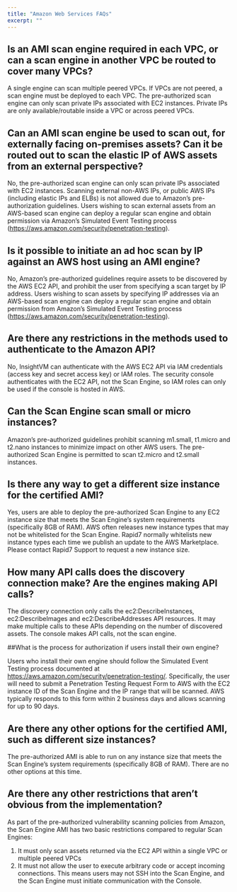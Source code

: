 ```yaml
---
title: "Amazon Web Services FAQs"
excerpt: ""
---
```

## Is an AMI scan engine required in each VPC, or can a scan engine in another VPC be routed to cover many VPCs?

A single engine can scan multiple peered VPCs. If VPCs are not peered, a scan engine must be deployed to each VPC. The pre-authorized scan engine can only scan private IPs associated with EC2 instances. Private IPs are only available/routable inside a VPC or across peered VPCs.
 
## Can an AMI scan engine be used to scan out, for externally facing on-premises assets? Can it be routed out to scan the elastic IP of AWS assets from an external perspective?

No, the pre-authorized scan engine can only scan private IPs associated with EC2 instances. Scanning external non-AWS IPs, or public AWS IPs (including elastic IPs and ELBs) is not allowed due to Amazon’s pre-authorization guidelines. Users wishing to scan external assets from an AWS-based scan engine can deploy a regular scan engine and obtain permission via Amazon’s Simulated Event Testing process (https://aws.amazon.com/security/penetration-testing).
 
## Is it possible to initiate an ad hoc scan by IP against an AWS host using an AMI engine?

No, Amazon’s pre-authorized guidelines require assets to be discovered by the AWS EC2 API, and prohibit the user from specifying a scan target by IP address. Users wishing to scan assets by specifying IP addresses via an AWS-based scan engine can deploy a regular scan engine and obtain permission from Amazon’s Simulated Event Testing process (https://aws.amazon.com/security/penetration-testing).
 
## Are there any restrictions in the methods used to authenticate to the Amazon API?

No, InsightVM can authenticate with the AWS EC2 API via IAM credentials (access key and secret access key) or IAM roles. The security console authenticates with the EC2 API, not the Scan Engine, so IAM roles can only be used if the console is hosted in AWS.

## Can the Scan Engine scan small or micro instances?

Amazon’s pre-authorized guidelines prohibit scanning m1.small, t1.micro and t2.nano instances to minimize impact on other AWS users. The pre-authorized Scan Engine is permitted to scan t2.micro and t2.small instances.
 
## Is there any way to get a different size instance for the certified AMI?

Yes, users are able to deploy the pre-authorized Scan Engine to any EC2 instance size that meets the Scan Engine’s system requirements (specifically 8GB of RAM). AWS often releases new instance types that may not be whitelisted for the Scan Engine. Rapid7 normally whitelists new instance types each time we publish an update to the AWS Marketplace. Please contact Rapid7 Support to request a new instance size.
 
## How many API calls does the discovery connection make? Are the engines making API calls?

The discovery connection only calls the ec2:DescribeInstances, ec2:DescribeImages and ec2:DescribeAddresses API resources. It may make multiple calls to these APIs depending on the number of discovered assets. The console makes API calls, not the scan engine.
 
##What is the process for authorization if users install their own engine?

Users who install their own engine should follow the Simulated Event Testing process documented at https://aws.amazon.com/security/penetration-testing/. Specifically, the user will need to submit a Penetration Testing Request Form to AWS with the EC2 instance ID of the Scan Engine and the IP range that will be scanned. AWS typically responds to this form within 2 business days and allows scanning for up to 90 days.
 
## Are there any other options for the certified AMI, such as different size instances?

The pre-authorized AMI is able to run on any instance size that meets the Scan Engine’s system requirements (specifically 8GB of RAM). There are no other options at this time.
 
## Are there any other restrictions that aren’t obvious from the implementation?

As part of the pre-authorized vulnerability scanning policies from Amazon, the Scan Engine AMI has two basic restrictions compared to regular Scan Engines:
1. It must only scan assets returned via the EC2 API within a single VPC or multiple peered VPCs
2. It must not allow the user to execute arbitrary code or accept incoming connections. This means users may not SSH into the Scan Engine, and the Scan Engine must initiate communication with the Console.
